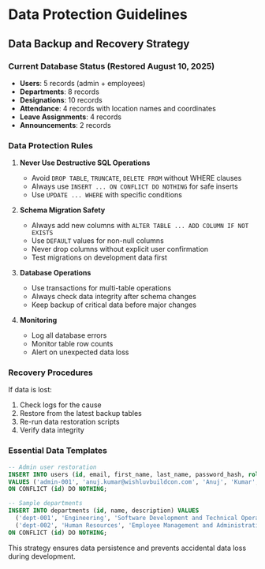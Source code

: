 # Data Protection Guidelines

## Data Backup and Recovery Strategy

### Current Database Status (Restored August 10, 2025)
- **Users**: 5 records (admin + employees)
- **Departments**: 8 records
- **Designations**: 10 records  
- **Attendance**: 4 records with location names and coordinates
- **Leave Assignments**: 4 records
- **Announcements**: 2 records

### Data Protection Rules

1. **Never Use Destructive SQL Operations**
   - Avoid `DROP TABLE`, `TRUNCATE`, `DELETE FROM` without WHERE clauses
   - Always use `INSERT ... ON CONFLICT DO NOTHING` for safe inserts
   - Use `UPDATE ... WHERE` with specific conditions

2. **Schema Migration Safety**
   - Always add new columns with `ALTER TABLE ... ADD COLUMN IF NOT EXISTS`
   - Use `DEFAULT` values for non-null columns
   - Never drop columns without explicit user confirmation
   - Test migrations on development data first

3. **Database Operations**
   - Use transactions for multi-table operations
   - Always check data integrity after schema changes
   - Keep backup of critical data before major changes

4. **Monitoring**
   - Log all database errors
   - Monitor table row counts
   - Alert on unexpected data loss

### Recovery Procedures

If data is lost:
1. Check logs for the cause
2. Restore from the latest backup tables
3. Re-run data restoration scripts
4. Verify data integrity

### Essential Data Templates

```sql
-- Admin user restoration
INSERT INTO users (id, email, first_name, last_name, password_hash, role, is_onboarding_complete, needs_password_reset, is_active)
VALUES ('admin-001', 'anuj.kumar@wishluvbuildcon.com', 'Anuj', 'Kumar', '$2b$10$abcdefghijklmnopqrstuvwxyz123456789', 'admin', true, false, true)
ON CONFLICT (id) DO NOTHING;

-- Sample departments
INSERT INTO departments (id, name, description) VALUES 
  ('dept-001', 'Engineering', 'Software Development and Technical Operations'),
  ('dept-002', 'Human Resources', 'Employee Management and Administration')
ON CONFLICT (id) DO NOTHING;
```

This strategy ensures data persistence and prevents accidental data loss during development.